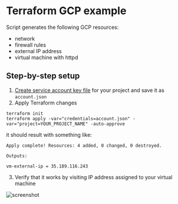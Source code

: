 # Terraform GCP example
Script generates the following GCP resources:
* network
* firewall rules
* external IP address
* virtual machine with httpd

## Step-by-step setup
1. [Create service account key file](https://cloud.google.com/iam/docs/creating-managing-service-account-keys) for your project and save it as `account.json`
2. Apply Terraform changes
```
terraform init
terraform apply -var="credentials=account.json" -var="project=YOUR_PROJECT_NAME" -auto-approve
```
it should result with something like:
```
Apply complete! Resources: 4 added, 0 changed, 0 destroyed.

Outputs:

vm-external-ip = 35.189.116.243
```
3. Verify that it works by visiting IP address assigned to your virtual machine

![screenshot](https://user-images.githubusercontent.com/17498216/68586091-2b7c9300-0484-11ea-9f74-5bd3662a901d.png)
